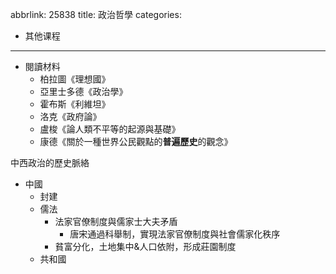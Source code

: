 abbrlink: 25838
title: 政治哲學
categories:
  - 其他课程
---
- 閱讀材料
	- 柏拉圖《理想國》
	- 亞里士多德《政治學》
	- 霍布斯《利維坦》
	- 洛克《政府論》
	- 盧梭《論人類不平等的起源與基礎》
	- 康德《關於一種世界公民觀點的**普遍歷史**的觀念》

中西政治的歷史脈絡

- 中國
	- 封建
	- 儒法
		- 法家官僚制度與儒家士大夫矛盾
			- 唐宋通過科舉制，實現法家官僚制度與社會儒家化秩序
		- 貧富分化，土地集中&人口依附，形成莊園制度
	- 共和國